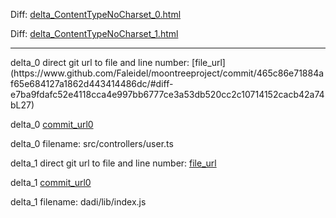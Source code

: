 Diff: [delta_ContentTypeNoCharset_0.html](./delta_ContentTypeNoCharset_0.html)

Diff: [delta_ContentTypeNoCharset_1.html](./delta_ContentTypeNoCharset_1.html)

<hr>
delta_0 direct git url to file and line number: [file_url](https://www.github.com/Faleidel/moontreeproject/commit/465c86e71884af65e684127a1862d443414486dc/#diff-e7ba9fdafc52e4118cca4e997bb6777ce3a53db520cc2c10714152cacb42a74bL27)

delta_0 [commit_url0](https://www.github.com/Faleidel/moontreeproject/commit/465c86e71884af65e684127a1862d443414486dc)

delta_0 filename: src/controllers/user.ts



delta_1 direct git url to file and line number: [file_url](https://www.github.com/dadi/web/commit/ad3bb7b0149bee37c363b82c61ce67ec7088f5eb/#diff-794636ff1ae3bf830b7d35203b893bc3e2928593276c98971ac77eab9827ec6cL464)

delta_1 [commit_url0](https://www.github.com/dadi/web/commit/ad3bb7b0149bee37c363b82c61ce67ec7088f5eb)

delta_1 filename: dadi/lib/index.js



